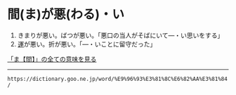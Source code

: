 # 間(ま)が悪(わる)・い

1. きまりが悪い。ばつが悪い。「悪口の当人がそばにいて―・い思いをする」
2. [運](うん（運）)が悪い。折が悪い。「―・いことに留守だった」
    

[「ま【間】」の全ての意味を見る](https://dictionary.goo.ne.jp/word/%E9%96%93_%28%E3%81%BE%29/#jn-206542)

---
`https://dictionary.goo.ne.jp/word/%E9%96%93%E3%81%8C%E6%82%AA%E3%81%84/`